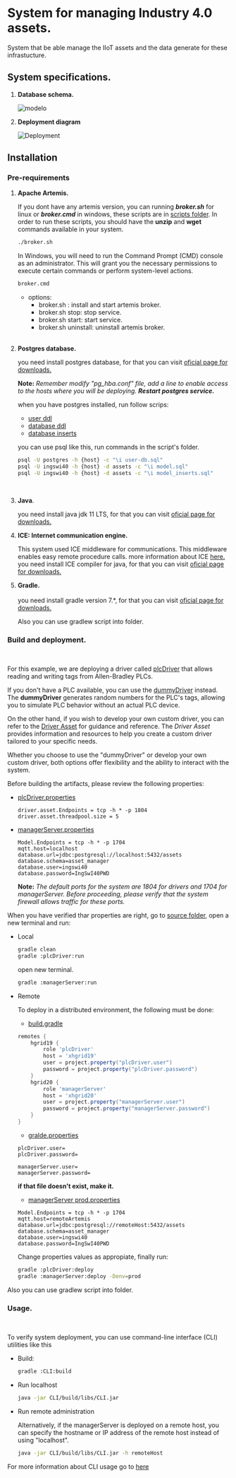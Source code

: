 # System for managing Industry 4.0 assets.

System that be able manage the IIoT assets and the data generate for these infrastucture.  

## System specifications.

1. **Database schema.**

    ![modelo](./Documentation/images/AssetsModel.png)

2. **Deployment diagram**

    ![Deployment](./Documentation/images/AssetsDeployment.jpg)
    
## Installation

### Pre-requirements

1. **Apache Artemis.**

    If you dont have any artemis version, you can running ***broker.sh*** for linux or ***broker.cmd*** in windows, these scripts are in [scripts folder](./Code/java/scripts). In order to run these scripts, you should have the **unzip** and **wget** commands available in your system.

    ```bash
    ./broker.sh
    ```
    In Windows, you will need to run the Command Prompt (CMD) console as an administrator. This will grant you the necessary permissions to execute certain commands or perform system-level actions.

    ```bash
    broker.cmd
    ```
    * options:
        * broker.sh : install and start artemis broker.
        * broker.sh stop: stop service.
        * broker.sh start: start service.
        * broker.sh uninstall: uninstall artemis broker.
    <br>    

2. **Postgres database.**
    <br>    

    you need install postgres database, for that you can visit <a href="https://www.postgresql.org/download/">oficial page for downloads.</a> 
    <br>

    **Note:** *Remember modify "pg_hba.conf" file, add a line to enable access to the hosts where you will be deploying. **Restart postgres service.***
    <br>

    when you have postgres installed, run follow scrips:

    * [user ddl](./Code/scriptsSQL/user-db.sql)
    * [database ddl](./Code/scriptsSQL/model.sql)
    * [database inserts](./Code/scriptsSQL/model_inserts.sql)

    you can use psql like this, run commands in the script's folder.

    ```bash
    psql -U postgres -h {host} -c "\i user-db.sql"
    psql -U ingswi40 -h {host} -d assets -c "\i model.sql"
    psql -U ingswi40 -h {host} -d assets -c "\i model_inserts.sql"
    ```
    <br>    

3. **Java**.
    <br>    

    you need install java jdk 11 LTS, for that you can visit <a href="https://www.oracle.com/co/java/technologies/downloads/">oficial page for downloads.</a>
    <br>    

4. **ICE: Internet communication engine.**
    <br>

    This system used ICE middleware for communications. This middleware enables easy remote procedure calls. more information about ICE <a href="https://zeroc.com/products/ice">here.</a>    <br>
    you need install ICE compiler for java, for that you can visit <a href="https://zeroc.com/downloads/ice/3.7/java">oficial page for downloads.</a> 
    <br>    
5. **Gradle.**    <br>        
    you need install gradle version 7.*, for that you can visit <a href="https://gradle.org/install/">oficial page for downloads.</a>

    Also you can use gradlew script into folder.

### Build and deployment.
<br>

For this example, we are deploying a driver called [plcDriver](./Code/java/plcDriver/ReadME.md) that allows reading and writing tags from Allen-Bradley PLCs. 

If you don't have a PLC available, you can use the [dummyDriver](./Code/java/dummyDriver) instead. The **dummyDriver** generates random numbers for the PLC's tags, allowing you to simulate PLC behavior without an actual PLC device.

On the other hand, if you wish to develop your own custom driver, you can refer to the [Driver Asset](./Code/java/driverAsset/ReadME.md) for guidance and reference. The *Driver Asset* provides information and resources to help you create a custom driver tailored to your specific needs.

Whether you choose to use the "dummyDriver" or develop your own custom driver, both options offer flexibility and the ability to interact with the system.


Before building the artifacts, please review the following properties:

- [plcDriver.properties](./Code/java/plcDriver/src/main/resources/application.properties)
    ```properties
    driver.asset.Endpoints = tcp -h * -p 1804
    driver.asset.threadpool.size = 5
    ```

- [managerServer.properties](./Code/java/managerServer/src/main/resources/application.properties)

    ```properties
    Model.Endpoints = tcp -h * -p 1704
    mqtt.host=localhost
    database.url=jdbc:postgresql://localhost:5432/assets
    database.schema=asset_manager
    database.user=ingswi40
    database.password=IngSwI40PWD
    ```

    **Note:** *The default ports for the system are 1804 for drivers and 1704 for managerServer. Before proceeding, please verify that the system firewall allows traffic for these ports.*

When you have verified thar properties are right, go to [source folder](./Code/java), open a new terminal and run:

* Local
    ```bash
    gradle clean
    gradle :plcDriver:run
    ```
    open new terminal.
    ```bash
    gradle :managerServer:run
    ```
* Remote

    To deploy in a distributed environment, the following must be done: 

    * [build.gradle](./Code/java/build.gradle)
    ```gradle
    remotes {
        hgrid19 {
            role 'plcDriver'
            host = 'xhgrid19'
            user = project.property("plcDriver.user")
            password = project.property("plcDriver.password")
        }
        hgrid20 {
            role 'managerServer'
            host = 'xhgrid20'
            user = project.property("managerServer.user")
            password = project.property("managerServer.password")
        }
    }
    ```
    * [gralde.properties](./Code/java/gradle.properties)
    ```properties
    plcDriver.user=
    plcDriver.password=

    managerServer.user=
    managerServer.password=
    ```
    **if that file doesn't exist, make it.**

    * [managerServer prod.properties](./Code/java/managerServer/src/main/resources/prod.properties)
    ```properties
    Model.Endpoints = tcp -h * -p 1704
    mqtt.host=remoteArtemis
    database.url=jdbc:postgresql://remoteHost:5432/assets
    database.schema=asset_manager
    database.user=ingswi40
    database.password=IngSwI40PWD
    ```
    Change properties values as appropiate, finally run:

    ```bash
    gradle :plcDriver:deploy
    gradle :managerServer:deploy -Denv=prod
    ```

Also you can use gradlew script into folder.

### Usage.
<br>

To verify system deployment, you can use command-line interface (CLI) utilities like this

- Build:
    ```bash
    gradle :CLI:build
    ```
- Run localhost
    ```bash
    java -jar CLI/build/libs/CLI.jar
    ```
- Run remote administration

    Alternatively, if the managerServer is deployed on a remote host, you can specify the hostname or IP address of the remote host instead of using "localhost".

    ```bash
    java -jar CLI/build/libs/CLI.jar -h remoteHost
    ```
For more information about CLI usage go to [here](./Code/java/CLI/Readme.md)